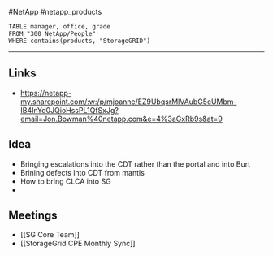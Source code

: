 #NetApp #netapp_products 
```dataview
TABLE manager, office, grade
FROM "300 NetApp/People"
WHERE contains(products, "StorageGRID") 
```


---

## Links
- https://netapp-my.sharepoint.com/:w:/p/mjoanne/EZ9UbqsrMlVAubG5cUMbm-IB4InYd0JQioHssPL1QfSxJg?email=Jon.Bowman%40netapp.com&e=4%3aGxRb9s&at=9

## Idea

- Bringing escalations into the CDT rather than the portal and into Burt
- Brining defects into CDT from mantis
- How to bring CLCA into SG
- 

## Meetings

- [[SG Core Team]]
- [[StorageGrid CPE Monthly Sync]]

